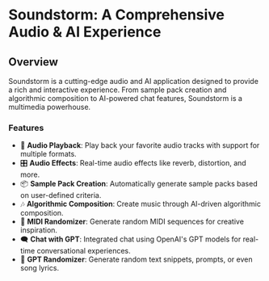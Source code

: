# Soundstorm: A Comprehensive Audio & AI Experience

## Overview

Soundstorm is a cutting-edge audio and AI application designed to provide a rich and interactive experience. From sample pack creation and algorithmic composition to AI-powered chat features, Soundstorm is a multimedia powerhouse.

### Features

- 🎵 **Audio Playback**: Play back your favorite audio tracks with support for multiple formats.
- 🎛 **Audio Effects**: Real-time audio effects like reverb, distortion, and more.
- 📦 **Sample Pack Creation**: Automatically generate sample packs based on user-defined criteria.
- 🎶 **Algorithmic Composition**: Create music through AI-driven algorithmic composition.
- 🎹 **MIDI Randomizer**: Generate random MIDI sequences for creative inspiration.
- 🗨️ **Chat with GPT**: Integrated chat using OpenAI's GPT models for real-time conversational experiences.
- 🎲 **GPT Randomizer**: Generate random text snippets, prompts, or even song lyrics.
